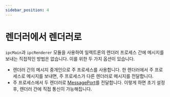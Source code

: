 ```yaml
---
sidebar_position: 4
---
```


# 렌더러에서 렌더러로

`ipcMain`과 `ipcRenderer` 모듈을 사용하여 일렉트론의 렌더러 프로세스 간에 메시지를 보내는 직접적인 방법은 없습니다. 이를 위한 두 가지 옵션이 있습니다.

- 렌더러 간의 메시지 중개인으로 주 프로세스를 사용합니다. 한 렌더러에서 주 프로세스로 메시지를 보내면, 주 프로세스가 다른 렌더러로 메시지를 전달합니다.
- 주 프로세스에서 두 렌더러로 [MessagePort](https://www.electronjs.org/docs/latest/tutorial/message-ports)를 전달합니다. 이렇게 하면 초기 설정 후, 렌더러 간에 직접 통신이 가능해집니다.